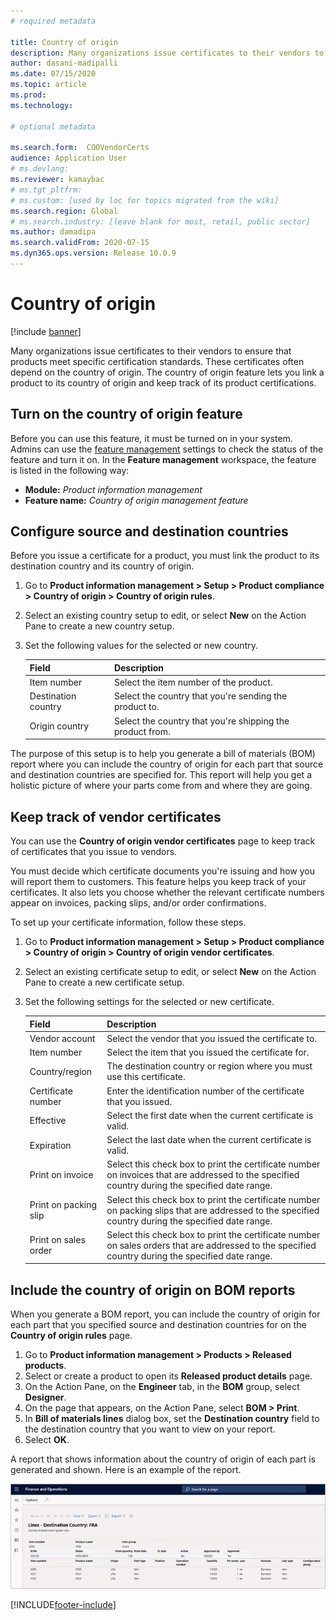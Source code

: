 ```yaml
---
# required metadata

title: Country of origin
description: Many organizations issue certificates to their vendors to ensure that products meet specific certification standards. These certificates often depend on the country of origin. This topic provides information about the country of origin feature, which lets you link a product to its country of origin and keep track of its product certifications.
author: dasani-madipalli
ms.date: 07/15/2020
ms.topic: article
ms.prod: 
ms.technology: 

# optional metadata

ms.search.form:  COOVendorCerts
audience: Application User
# ms.devlang: 
ms.reviewer: kamaybac
# ms.tgt_pltfrm: 
# ms.custom: [used by loc for topics migrated from the wiki]
ms.search.region: Global
# ms.search.industry: [leave blank for most, retail, public sector]
ms.author: damadipa
ms.search.validFrom: 2020-07-15
ms.dyn365.ops.version: Release 10.0.9
---
```


# Country of origin

[!include [banner](../includes/banner.md)]

Many organizations issue certificates to their vendors to ensure that products meet specific certification standards. These certificates often depend on the country of origin. The country of origin feature lets you link a product to its country of origin and keep track of its product certifications.

## Turn on the country of origin feature

Before you can use this feature, it must be turned on in your system. Admins can use the [feature management](../../fin-ops-core/fin-ops/get-started/feature-management/feature-management-overview.md) settings to check the status of the feature and turn it on. In the **Feature management** workspace, the feature is listed in the following way:

- **Module:** *Product information management*
- **Feature name:** *Country of origin management feature*

## Configure source and destination countries

Before you issue a certificate for a product, you must link the product to its destination country and its country of origin.

1. Go to **Product information management \> Setup \> Product compliance \> Country of origin \> Country of origin rules**.
2. Select an existing country setup to edit, or select **New** on the Action Pane to create a new country setup.
3. Set the following values for the selected or new country.

    | Field | Description |
    |---|---|
    | Item number | Select the item number of the product. |
    | Destination country | Select the country that you're sending the product to. |
    | Origin country | Select the country that you're shipping the product from. |

The purpose of this setup is to help you generate a bill of materials (BOM) report where you can include the country of origin for each part that source and destination countries are specified for. This report will help you get a holistic picture of where your parts come from and where they are going.

## Keep track of vendor certificates

You can use the **Country of origin vendor certificates** page to keep track of certificates that you issue to vendors.

You must decide which certificate documents you're issuing and how you will report them to customers. This feature helps you keep track of your certificates. It also lets you choose whether the relevant certificate numbers appear on invoices, packing slips, and/or order confirmations.

To set up your certificate information, follow these steps.

1. Go to **Product information management \> Setup \> Product compliance \> Country of origin \> Country of origin vendor certificates**.
2. Select an existing certificate setup to edit, or select **New** on the Action Pane to create a new certificate setup.
3. Set the following settings for the selected or new certificate.

    | Field | Description |
    |---|---|
    | Vendor account | Select the vendor that you issued the certificate to. |
    | Item number | Select the item that you issued the certificate for. |
    | Country/region | The destination country or region where you must use this certificate. |
    | Certificate number | Enter the identification number of the certificate that you issued. |
    | Effective | Select the first date when the current certificate is valid.|
    | Expiration | Select the last date when the current certificate is valid. |
    | Print on invoice | Select this check box to print the certificate number on invoices that are addressed to the specified country during the specified date range. |
    | Print on packing slip | Select this check box to print the certificate number on packing slips that are addressed to the specified country during the specified date range. |
    | Print on sales order | Select this check box to print the certificate number on sales orders that are addressed to the specified country during the specified date range. |

## Include the country of origin on BOM reports

When you generate a BOM report, you can include the country of origin for each part that you specified source and destination countries for on the **Country of origin rules** page.

1. Go to **Product information management \> Products \> Released products**.
1. Select or create a product to open its **Released product details** page.
1. On the Action Pane, on the **Engineer** tab, in the **BOM** group, select **Designer**.
1. On the page that appears, on the Action Pane, select **BOM \> Print**.
1. In **Bill of materials lines** dialog box, set the **Destination country** field to the destination country that you want to view on your report.
1. Select **OK**.

A report that shows information about the country of origin of each part is generated and shown. Here is an example of the report.

![Country of origin report](media/country-of-origin-report.png "Country of origin report")


[!INCLUDE[footer-include](../../includes/footer-banner.md)]